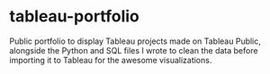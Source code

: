 # tableau-portfolio
Public portfolio to display Tableau projects made on Tableau Public, alongside the Python and SQL files I wrote to clean the data before importing it to Tableau for the awesome visualizations.
